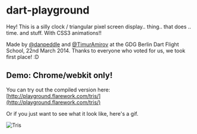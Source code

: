 dart-playground
===============

Hey! This is a silly clock / triangular pixel screen display.. thing.. that does .. time. and stuff. With CSS3 animations!! 

Made by [@danpeddle](https://twitter.com/danpeddle) and [@TimurAmirov](https://twitter.com/TimurAmirov) at the GDG Berlin Dart Flight School, 22nd March 2014. Thanks to everyone who voted for us, we took first place! :D

## Demo: Chrome/webkit only!

You can try out the compiled version here: [http://playground.flarework.com/tris/](http://playground.flarework.com/tris/)

Or if you just want to see what it look like, here's a gif.

![Tris](http://playground.flarework.com/tris/dart-tris.gif)


